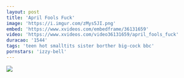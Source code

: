 ```yaml
---
layout: post
title: 'April Fools Fuck'
image: 'https://i.imgur.com/zMys5JI.png'
embed: 'https://www.xvideos.com/embedframe/36131659'
video: 'https://www.xvideos.com/video36131659/april_fools_fuck'
duracao: '1544'
tags: 'teen hot smalltits sister borther big-cock bbc'
pornstars: 'izzy-bell'
---
```

<a href="{{ page.url | prepend: site.baseurl | prepend: site.url }}"><img src="{{ page.image }}" /></a>
